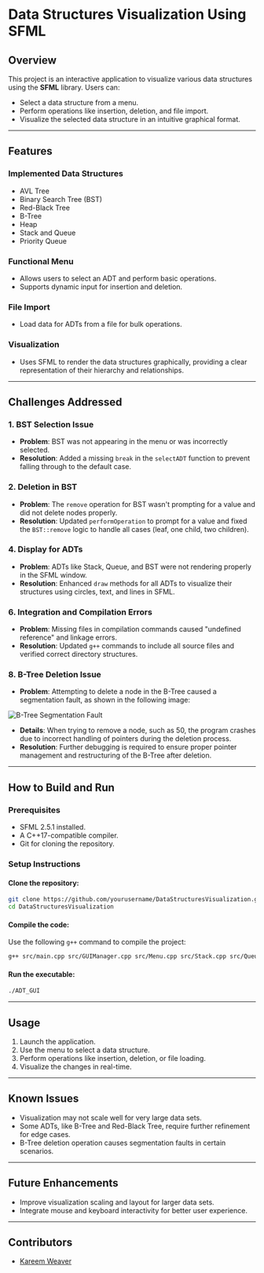 # **Data Structures Visualization Using SFML**

## **Overview**
This project is an interactive application to visualize various data structures using the **SFML** library. Users can:
- Select a data structure from a menu.
- Perform operations like insertion, deletion, and file import.
- Visualize the selected data structure in an intuitive graphical format.

---

## **Features**

### **Implemented Data Structures**
- AVL Tree
- Binary Search Tree (BST)
- Red-Black Tree
- B-Tree
- Heap
- Stack and Queue
- Priority Queue

### **Functional Menu**
- Allows users to select an ADT and perform basic operations.
- Supports dynamic input for insertion and deletion.

### **File Import**
- Load data for ADTs from a file for bulk operations.

### **Visualization**
- Uses SFML to render the data structures graphically, providing a clear representation of their hierarchy and relationships.

---

## **Challenges Addressed**

### **1. BST Selection Issue**
- **Problem**: BST was not appearing in the menu or was incorrectly selected.
- **Resolution**: Added a missing `break` in the `selectADT` function to prevent falling through to the default case.

### **2. Deletion in BST**
- **Problem**: The `remove` operation for BST wasn't prompting for a value and did not delete nodes properly.
- **Resolution**: Updated `performOperation` to prompt for a value and fixed the `BST::remove` logic to handle all cases (leaf, one child, two children).

### **4. Display for ADTs**
- **Problem**: ADTs like Stack, Queue, and BST were not rendering properly in the SFML window.
- **Resolution**: Enhanced `draw` methods for all ADTs to visualize their structures using circles, text, and lines in SFML.

### **6. Integration and Compilation Errors**
- **Problem**: Missing files in compilation commands caused "undefined reference" and linkage errors.
- **Resolution**: Updated `g++` commands to include all source files and verified correct directory structures.

### **8. B-Tree Deletion Issue**
- **Problem**: Attempting to delete a node in the B-Tree caused a segmentation fault, as shown in the following image:

![B-Tree Segmentation Fault](https://github.com/user-attachments/assets/e8f109af-402d-4523-890e-f87ea9b005bd)

- **Details**: When trying to remove a node, such as 50, the program crashes due to incorrect handling of pointers during the deletion process.
- **Resolution**: Further debugging is required to ensure proper pointer management and restructuring of the B-Tree after deletion.

---

## **How to Build and Run**

### **Prerequisites**
- SFML 2.5.1 installed.
- A C++17-compatible compiler.
- Git for cloning the repository.

### **Setup Instructions**

#### **Clone the repository**:
```bash
git clone https://github.com/yourusername/DataStructuresVisualization.git
cd DataStructuresVisualization
```

#### **Compile the code**:
Use the following `g++` command to compile the project:
```bash
g++ src/main.cpp src/GUIManager.cpp src/Menu.cpp src/Stack.cpp src/Queue.cpp src/BST.cpp src/PriorityQueue.cpp src/AVL.cpp src/BTree.cpp src/Heap.cpp src/RedBlack.cpp -o ADT_GUI -Iinclude -lsfml-graphics -lsfml-window -lsfml-system
```

#### **Run the executable**:
```bash
./ADT_GUI
```

---

## **Usage**
1. Launch the application.
2. Use the menu to select a data structure.
3. Perform operations like insertion, deletion, or file loading.
4. Visualize the changes in real-time.

---

## **Known Issues**
- Visualization may not scale well for very large data sets.
- Some ADTs, like B-Tree and Red-Black Tree, require further refinement for edge cases.
- B-Tree deletion operation causes segmentation faults in certain scenarios.

---

## **Future Enhancements**
- Improve visualization scaling and layout for larger data sets.
- Integrate mouse and keyboard interactivity for better user experience.

---

## **Contributors**
- [Kareem Weaver](https://github.com/kareem-weaver/Data_Structures_Final/tree/main)
